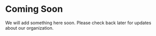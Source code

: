 # Coming Soon

We will add something here soon. Please check back later for updates about our organization.
